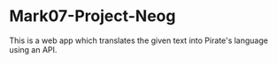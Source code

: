 # Mark07-Project-Neog
This is a web app which translates the given text into Pirate's language using an API.
